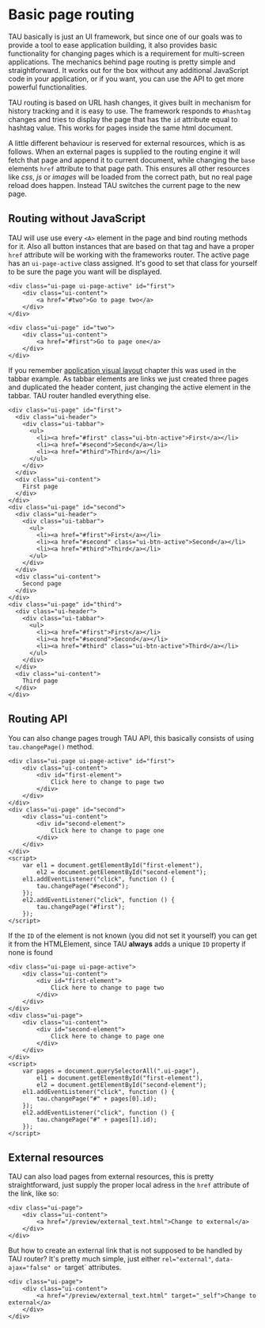 # Basic page routing

TAU basically is just an UI framework, but since one of our goals was to provide a tool
to ease application building, it also provides basic functionality for changing pages
which is a requirement for multi-screen applications. The mechanics behind page routing
is pretty simple and straightforward. It works out for the box without any additional
JavaScript code in your application, or if you want, you can use the API to get more
powerful functionalities.

TAU routing is based on URL hash changes, it gives built in mechanism for history tracking
and it is easy to use. The framework responds to `#hashtag` changes and tries to display
the page that has the `id` attribute equal to hashtag value. This works for pages inside
the same html document.

A little different behaviour is reserved for external resources, which is as follows.
When an external pages is supplied to the routing engine it will fetch that page and
append it to current document, while changing the `base` elements `href` attribute to
that page path. This ensures all other resources like _css_, _js_ or _images_ will be
loaded from the correct path, but no real page reload does happen. Instead TAU switches
the current page to the new page.

## Routing without JavaScript

TAU will use use every `<A>` element in the page and bind routing methods for it. Also
all button instances that are based on that tag and have a proper `href` attribute will
be working with the frameworks router. The active page has an `ui-page-active` class
assigned. It's good to set that class for yourself to be sure the page you want will
be displayed.

```mobile-tv-wearable
<div class="ui-page ui-page-active" id="first">
	<div class="ui-content">
		<a href="#two">Go to page two</a>
	</div>
</div>

<div class="ui-page" id="two">
	<div class="ui-content">
		<a href="#first">Go to page one</a>
	</div>
</div>
```

If you remember [application visual layout](application_visual_layout.html) chapter
this was used in the tabbar example. As tabbar elements are links we just created three
pages and duplicated the header content, just changing the active element in the tabbar.
TAU router handled everything else.

```mobile
<div class="ui-page" id="first">
  <div class="ui-header">
    <div class="ui-tabbar">
      <ul>
        <li><a href="#first" class="ui-btn-active">First</a></li>
        <li><a href="#second">Second</a></li>
        <li><a href="#third">Third</a></li>
      </ul>
    </div>
  </div>
  <div class="ui-content">
    First page
  </div>
</div>
<div class="ui-page" id="second">
  <div class="ui-header">
    <div class="ui-tabbar">
      <ul>
        <li><a href="#first">First</a></li>
        <li><a href="#second" class="ui-btn-active">Second</a></li>
        <li><a href="#third">Third</a></li>
      </ul>
    </div>
  </div>
  <div class="ui-content">
    Second page
  </div>
</div>
<div class="ui-page" id="third">
  <div class="ui-header">
    <div class="ui-tabbar">
      <ul>
        <li><a href="#first">First</a></li>
        <li><a href="#second">Second</a></li>
        <li><a href="#third" class="ui-btn-active">Third</a></li>
      </ul>
    </div>
  </div>
  <div class="ui-content">
    Third page
  </div>
</div>
```

## Routing API

You can also change pages trough TAU API, this basically consists of using `tau.changePage()`
method.

```mobile-tv-wearable
<div class="ui-page ui-page-active" id="first">
	<div class="ui-content">
		<div id="first-element">
			Click here to change to page two
		</div>
	</div>
</div>
<div class="ui-page" id="second">
	<div class="ui-content">
		<div id="second-element">
			Click here to change to page one
		</div>
	</div>
</div>
<script>
	var el1 = document.getElementById("first-element"),
		el2 = document.getElementById("second-element");
	el1.addEventListener("click", function () {
		tau.changePage("#second");
	});
	el2.addEventListener("click", function () {
		tau.changePage("#first");
	});
</script>
```

If the `ID` of the element is not known (you did not set it yourself) you can get it from
the HTMLElement, since TAU __always__ adds a unique `ID` property if none is found

```mobile-tv-wearable
<div class="ui-page ui-page-active">
	<div class="ui-content">
		<div id="first-element">
			Click here to change to page two
		</div>
	</div>
</div>
<div class="ui-page">
	<div class="ui-content">
		<div id="second-element">
			Click here to change to page one
		</div>
	</div>
</div>
<script>
	var pages = document.querySelectorAll(".ui-page"),
		el1 = document.getElementById("first-element"),
		el2 = document.getElementById("second-element");
	el1.addEventListener("click", function () {
		tau.changePage("#" + pages[0].id);
	});
	el2.addEventListener("click", function () {
		tau.changePage("#" + pages[1].id);
	});
</script>
```

## External resources

TAU can also load pages from external resources, this is pretty straightforward, just
supply the proper local adress in the `href` attribute of the link, like so:

```mobile-tv-wearable
<div class="ui-page">
	<div class="ui-content">
		<a href="/preview/external_text.html">Change to external</a>
	</div>
</div>
```

But how to create an external link that is not supposed to be handled by TAU router?
It's pretty much simple, just either `rel="external"`, `data-ajax="false" or `target`
attributes.

```mobile-wearable-tv
<div class="ui-page">
	<div class="ui-content">
		<a href="/preview/external_text.html" target="_self">Change to external</a>
	</div>
</div>
```


